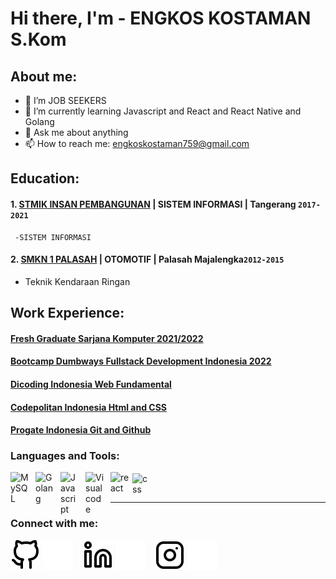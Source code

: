 # Hi there, I'm  - ENGKOS KOSTAMAN S.Kom
## About me:
- 🔭 I’m JOB SEEKERS
- 🌱 I’m currently learning  Javascript and React and React Native and Golang
- 💬 Ask me about anything
- 📫 How to reach me: engkoskostaman759@gmail.com

## Education:

#### 1. [STMIK INSAN PEMBANGUNAN](https://ipem.ac.id/) | SISTEM INFORMASI | Tangerang `2017-2021`
     -SISTEM INFORMASI
 #### 2. [SMKN 1 PALASAH](https://smkn1palasah.sch.id/) | OTOMOTIF | Palasah Majalengka`2012-2015`
   - Teknik Kendaraan Ringan

## Work Experience:
#### [Fresh Graduate Sarjana Komputer 2021/2022](https://ipem.ac.id/)
#### [Bootcamp Dumbways Fullstack Development Indonesia 2022](https://dumbways.id/certificate?u=62c6cf38c106ac003bfd4219&t=r)
#### [Dicoding Indonesia Web Fundamental](https://www.dicoding.com/certificates/QLZ987912X5D)
#### [Codepolitan Indonesia Html and CSS](https://www.codepolitan.com/c/BUHNZ4W/)
#### [Progate Indonesia Git and Github](https://progate.com/course_certificate/eadb18f4rh0n13)


### Languages and Tools:

[<img align="left" alt="MySQL" width="30px" src="https://cdn-icons-png.flaticon.com/512/1199/1199128.png" style="padding-right:10px;" />][webdev]
[<img align="left" alt="Golang" width="30px" src="https://academy.alterra.id/blog/wp-content/uploads/2021/07/golang-img.png" style="padding-right:10px;" />][webdev]
[<img align="left" alt="Javascript" width="30px" src="https://www.logolynx.com/images/logolynx/s_b6/b6eac18f2577f07b92644a0e8f6fcb3b.png" style="padding-right:10px;" />][webdev]
[<img align="left" alt="Visualcode" width="30px" src="https://cdn.worldvectorlogo.com/logos/visual-studio-code-1.svg" style="padding-right:10px;" />][webdev]
[<img align="left" alt="react" width="35px" src="https://upload.wikimedia.org/wikipedia/commons/thumb/a/a7/React-icon.svg/2300px-React-icon.svg.png" style="padding-right:0px;" />][webdev]
[<img align="left" alt="css" width="26px" src="https://e7.pngegg.com/pngimages/239/228/png-clipart-html-css3-cascading-style-sheets-logo-markup-language-digital-agency-miscellaneous-blue-thumbnail.png" style="padding-right:10px;margin-top:2px" />][webdev]

<br />
<br />

---
### Connect with me:

[![website](./img/github-light.svg)](https://github.com/engkoskostaman97#gh-light-mode-only)
[![website](./img/github-dark.svg)](https://github.com/engkoskostaman97#gh-dark-mode-only)
&nbsp;&nbsp;
[![website](./img/linkedin-light.svg)](https://www.linkedin.com/in/https://www.linkedin.com/in/engkos-kostaman97/#gh-light-mode-only)
[![website](./img/linkedin-dark.svg)](https://www.linkedin.com/in/https://www.linkedin.com/in/engkos-kostaman97/#gh-dark-mode-only)
&nbsp;&nbsp;
[![website](./img/instagram-light.svg)](https://www.instagram.com/enkos97#gh-light-mode-only)
[![website](./img/instagram-dark.svg)](https://www.instagram.com/enkos97/#gh-dark-mode-only)



[webdev]:https://github.com/engkoskostaman97/engkoskostaman97
